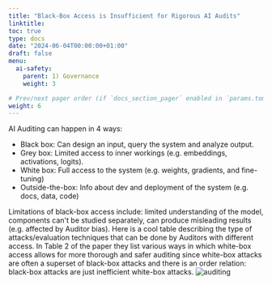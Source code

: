 ```yaml
---
title: "Black-Box Access is Insufficient for Rigorous AI Audits"
linktitle: 
toc: true
type: docs
date: "2024-06-04T00:00:00+01:00"
draft: false
menu:
  ai-safety:
    parent: 1) Governance
    weight: 3

# Prev/next pager order (if `docs_section_pager` enabled in `params.toml`)
weight: 6
---
```

AI Auditing can happen in 4 ways:
  - Black box: Can design an input, query the system and analyze output.
  - Grey box: Limited access to inner workings (e.g. embeddings, activations, logits). 
  - White box: Full access to the system (e.g. weights, gradients, and fine-tuning)
  - Outside-the-box: Info about dev and deployment of the system (e.g. docs, data, code)
  
  Limitations of black-box access include: limited understanding of the model, components can't be studied separately, can produce misleading results (e.g. affected by Auditor bias). Here is a cool table describing the type of attacks/evaluation techniques that can be done by Auditors with different access. In Table 2 of the paper they list various ways in which white-box access allows for more thorough and safer auditing since white-box attacks are often a superset of black-box attacks and there is an order relation: black-box attacks are just inefficient white-box attacks.
  ![auditing](/table_audit.png)
